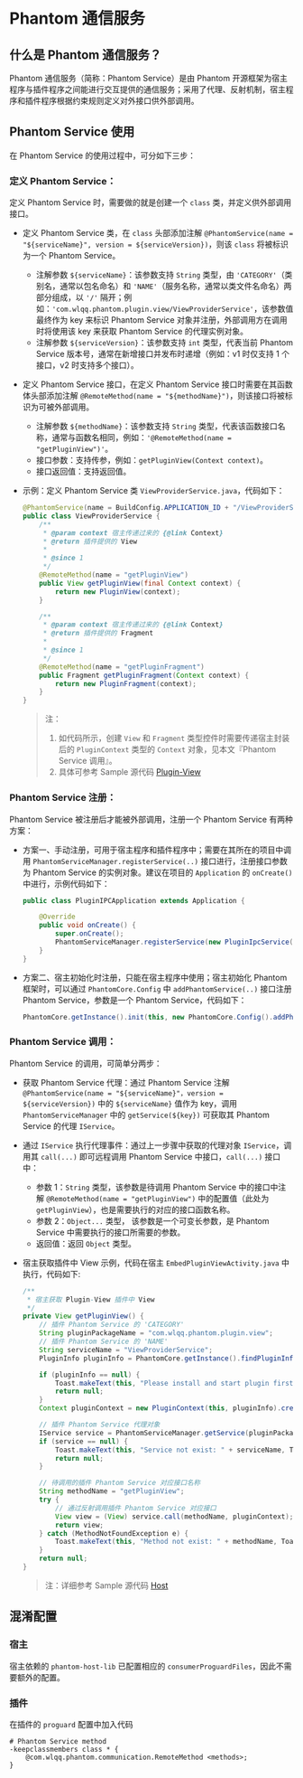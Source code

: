 # Phantom 通信服务

## 什么是 Phantom 通信服务？

Phantom 通信服务（简称：Phantom Service）是由 Phantom 开源框架为宿主程序与插件程序之间能进行交互提供的通信服务；采用了代理、反射机制，宿主程序和插件程序根据约束规则定义对外接口供外部调用。

## Phantom Service 使用

在 Phantom Service 的使用过程中，可分如下三步：

### 定义 Phantom Service：

定义 Phantom Service 时，需要做的就是创建一个 `class` 类，并定义供外部调用接口。

* 定义 Phantom Service 类，在 `class` 头部添加注解 `@PhantomService(name = "${serviceName}", version = ${serviceVersion})`，则该 `class` 将被标识为一个 Phantom Service。
  * 注解参数 `${serviceName}`：该参数支持 `String` 类型，由 `'CATEGORY'`（类别名，通常以包名命名）和 `'NAME'`（服务名称，通常以类文件名命名）两部分组成，以 `'/'` 隔开；例如：`'com.wlqq.phantom.plugin.view/ViewProviderService'`，该参数值最终作为 key 来标识 Phantom Service 对象并注册，外部调用方在调用时将使用该 key 来获取 Phantom Service 的代理实例对象。
  * 注解参数 `${serviceVersion}`：该参数支持 `int` 类型，代表当前 Phantom Service 版本号，通常在新增接口并发布时递增（例如：v1 时仅支持 1 个接口，v2 时支持多个接口）。

* 定义 Phantom Service 接口，在定义 Phantom Service 接口时需要在其函数体头部添加注解 `@RemoteMethod(name = "${methodName}")`，则该接口将被标识为可被外部调用。
  * 注解参数 `${methodName}`：该参数支持 `String` 类型，代表该函数接口名称，通常与函数名相同，例如：`'@RemoteMethod(name = "getPluginView")'`。
  * 接口参数：支持传参，例如：`getPluginView(Context context)`。
  * 接口返回值：支持返回值。

* 示例：定义 Phantom Service 类 `ViewProviderService.java`，代码如下：

    ```java
    @PhantomService(name = BuildConfig.APPLICATION_ID + "/ViewProviderService", version = 1)
    public class ViewProviderService {
        /**
         * @param context 宿主传递过来的 {@link Context}
         * @return 插件提供的 View
         *
         * @since 1
         */
        @RemoteMethod(name = "getPluginView")
        public View getPluginView(final Context context) {
            return new PluginView(context);
        }

        /**
         * @param context 宿主传递过来的 {@link Context}
         * @return 插件提供的 Fragment
         *
         * @since 1
         */
        @RemoteMethod(name = "getPluginFragment")
        public Fragment getPluginFragment(Context context) {
            return new PluginFragment(context);
        }
    }
    ```
    > 注：  
    > 1. 如代码所示，创建 `View` 和 `Fragment` 类型控件时需要传递宿主封装后的 `PluginContext` 类型的 `Context` 对象，见本文『Phantom Service 调用』。  
    > 2. 具体可参考 Sample 源代码 [Plugin-View](../phantom-sample/plugin-view)

### Phantom Service 注册：

Phantom Service 被注册后才能被外部调用，注册一个 Phantom Service 有两种方案：

* 方案一、手动注册，可用于宿主程序和插件程序中；需要在其所在的项目中调用 `PhantomServiceManager.registerService(..)` 接口进行，注册接口参数为 Phantom Service 的实例对象。建议在项目的 `Application` 的 `onCreate()` 中进行，示例代码如下：

    ```java
    public class PluginIPCApplication extends Application {

        @Override
        public void onCreate() {
            super.onCreate();
            PhantomServiceManager.registerService(new PluginIpcService());
        }
    }
    ```

* 方案二、宿主初始化时注册，只能在宿主程序中使用；宿主初始化 Phantom 框架时，可以通过 `PhantomCore.Config` 中 `addPhantomService(..)` 接口注册 Phantom Service，参数是一个 Phantom Service，代码如下：

    ```java
    PhantomCore.getInstance().init(this, new PhantomCore.Config().addPhantomService(new HostIpcService()));
    ```

### Phantom Service 调用：

Phantom Service 的调用，可简单分两步：

* 获取 Phantom Service 代理：通过 Phantom Service 注解 `@PhantomService(name = "${serviceName}"，version = ${serviceVersion})` 中的 `${serviceName}` 值作为 key，调用 `PhantomServiceManager` 中的 `getService(${key})` 可获取其 Phantom Service 的代理 `IService`。

* 通过 `IService` 执行代理事件：通过上一步骤中获取的代理对象 `IService`，调用其 `call(...)` 即可远程调用 Phantom Service 中接口，`call(...)` 接口中：
  * 参数 1：`String` 类型，该参数是待调用 Phantom Service 中的接口中注解 `@RemoteMethod(name = "getPluginView")` 中的配置值（此处为 `getPluginView`），也是需要执行的对应的接口函数名称。  
  * 参数 2：`Object...` 类型， 该参数是一个可变长参数，是 Phantom Service 中需要执行的接口所需要的参数。
  * 返回值：返回 `Object` 类型。
* 宿主获取插件中 View 示例，代码在宿主 `EmbedPluginViewActivity.java` 中执行，代码如下:

    ```java
    /**
     * 宿主获取 Plugin-View 插件中 View
     */
    private View getPluginView() {
        // 插件 Phantom Service 的 'CATEGORY'
        String pluginPackageName = "com.wlqq.phantom.plugin.view";
        // 插件 Phantom Service 的 'NAME'
        String serviceName = "ViewProviderService";
        PluginInfo pluginInfo = PhantomCore.getInstance().findPluginInfoByPackageName(pluginPackageName);

        if (pluginInfo == null) {
            Toast.makeText(this, "Please install and start plugin first: " + pluginPackageName , Toast.LENGTH_SHORT).show();
            return null;
        }
        Context pluginContext = new PluginContext(this, pluginInfo).createContext();

        // 插件 Phantom Service 代理对象
        IService service = PhantomServiceManager.getService(pluginPackageName, serviceName);
        if (service == null) {
            Toast.makeText(this, "Service not exist: " + serviceName, Toast.LENGTH_SHORT).show();
            return null;
        }

        // 待调用的插件 Phantom Service 对应接口名称
        String methodName = "getPluginView";
        try {
            // 通过反射调用插件 Phantom Service 对应接口
            View view = (View) service.call(methodName, pluginContext);
            return view;
        } catch (MethodNotFoundException e) {
            Toast.makeText(this, "Method not exist: " + methodName, Toast.LENGTH_SHORT).show();
        }
        return null;
    }
    ```
    > 注：详细参考 Sample 源代码 [Host](../phantom-sample/host)

## 混淆配置

### 宿主

宿主依赖的 `phantom-host-lib` 已配置相应的 `consumerProguardFiles`，因此不需要额外的配置。

### 插件

在插件的 `proguard` 配置中加入代码

```
# Phantom Service method
-keepclassmembers class * {
    @com.wlqq.phantom.communication.RemoteMethod <methods>;
}
```
